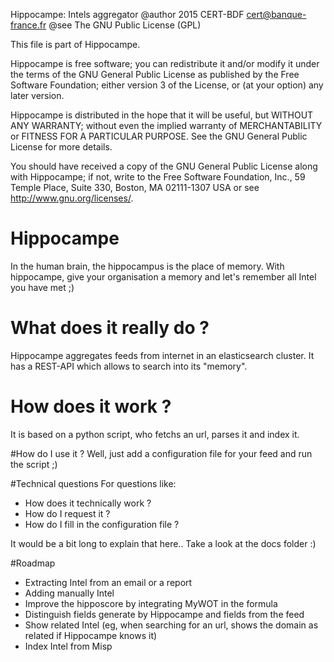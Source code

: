 Hippocampe: Intels aggregator
@author 2015 CERT-BDF <cert@banque-france.fr>
@see The GNU Public License (GPL)

This file is part of Hippocampe.

Hippocampe is free software; you can redistribute it and/or modify
it under the terms of the GNU General Public License as published by
the Free Software Foundation; either version 3 of the License, or
(at your option) any later version.

Hippocampe is distributed in the hope that it will be useful, but
WITHOUT ANY WARRANTY; without even the implied warranty of MERCHANTABILITY
or FITNESS FOR A PARTICULAR PURPOSE. See the GNU General Public License
for more details.

You should have received a copy of the GNU General Public License along
with Hippocampe; if not, write to the Free Software Foundation, Inc.,
59 Temple Place, Suite 330, Boston, MA 02111-1307 USA
or see <http://www.gnu.org/licenses/>.


# Hippocampe
In the human brain, the hippocampus is the place of memory. 
With hippocampe, give your organisation a memory and let's remember all Intel you have met ;)

# What does it really do ?
Hippocampe aggregates feeds from internet in an elasticsearch cluster.
It has a REST-API which allows to search into its "memory".

# How does it work ?
It is based on a python script, who fetchs an url, parses it and index it.

#How do I use it ?
Well, just add a configuration file for your feed and run the script ;)

#Technical questions
For questions like:
 * How does it technically work ?
 * How do I request it ?
 * How do I fill in the configuration file ?
 
It would be a bit long to explain that here.. Take a look at the docs folder :)

#Roadmap
 * Extracting Intel from an email or a report 
 * Adding manually Intel
 * Improve the hipposcore by integrating MyWOT in the formula
 * Distinguish fields generate by Hippocampe and fields from the feed
 * Show related Intel (eg, when searching for an url, shows the domain as related if Hippocampe knows it)
 * Index Intel from Misp 

